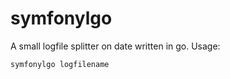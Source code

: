 symfonylgo
============================

A small logfile splitter on date written in go. Usage:

`symfonylgo logfilename`
